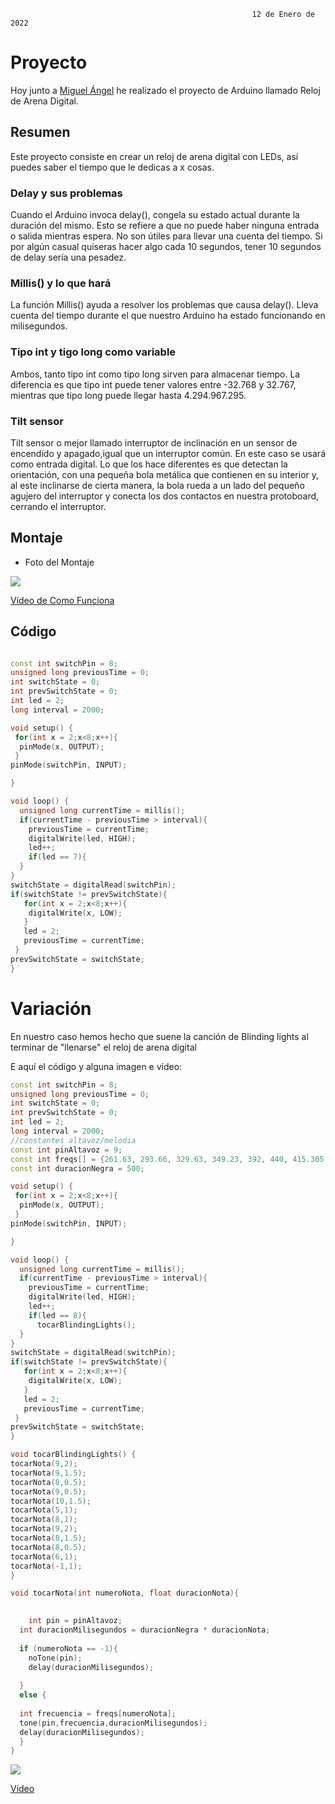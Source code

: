                                                           12 de Enero de 2022 
                                                          
# Proyecto 

Hoy junto a [Miguel Ángel](https://github.com/miguelamgel1107) he realizado el proyecto de Arduino llamado Reloj de Arena Digital.

## Resumen

Este proyecto consiste en crear un reloj de arena digital con LEDs, así puedes saber el tiempo que le dedicas a x cosas.

### Delay y sus problemas

Cuando el Arduino invoca delay(), congela su estado actual durante la duración del mismo. Esto se refiere a que no puede haber ninguna entrada o salida mientras espera. No son útiles para llevar una cuenta del tiempo. Si por algún casual quiseras hacer algo cada 10 segundos, tener 10 segundos de delay sería una pesadez.

### Millis() y lo que hará

La función Millis() ayuda a resolver los problemas que causa delay(). Lleva cuenta del tiempo durante el que nuestro Arduino ha estado funcionando en milisegundos.


### Tipo int y tigo long como variable

Ambos, tanto tipo int como tipo long sirven para almacenar tiempo. La diferencia es que tipo int puede tener valores entre -32.768 y 32.767, mientras que tipo long puede llegar hasta 4.294.967.295.


### Tilt sensor

Tilt sensor o mejor llamado interruptor de inclinación en un sensor de encendido y apagado,igual que un interruptor común. En este caso se usará como entrada digital. Lo que los hace diferentes es que detectan la orientación, con una pequeña bola metálica que contienen en su interior y, al este inclinarse de cierta manera, la bola rueda a un lado del pequeño agujero del interruptor y conecta los dos contactos en nuestra protoboard, cerrando el interruptor.






## Montaje

- Foto del Montaje

![](https://github.com/Tabrih/Arduino/blob/main/Archivos/IMG_20220112_095505.jpg)

[Vídeo de Como Funciona](https://raw.githubusercontent.com/Tabrih/Arduino/main/Archivos/VID_20220112_095543.mp4)

## Código

```C++

const int switchPin = 8;
unsigned long previousTime = 0;
int switchState = 0;
int prevSwitchState = 0;
int led = 2;
long interval = 2000;

void setup() {
 for(int x = 2;x<8;x++){
  pinMode(x, OUTPUT);
 }
pinMode(switchPin, INPUT);

}

void loop() {
  unsigned long currentTime = millis();
  if(currentTime - previousTime > interval){
    previousTime = currentTime;
    digitalWrite(led, HIGH);
    led++;
    if(led == 7){
  }
}
switchState = digitalRead(switchPin);
if(switchState != prevSwitchState){
   for(int x = 2;x<8;x++){
    digitalWrite(x, LOW);
   }
   led = 2;
   previousTime = currentTime;
 }
prevSwitchState = switchState;
}

```

# Variación

En nuestro caso hemos hecho que suene la canción de Blinding lights al terminar de "llenarse" el reloj de arena digital

E aquí el código y alguna imagen e vídeo:

``` C++
const int switchPin = 8;
unsigned long previousTime = 0;
int switchState = 0;
int prevSwitchState = 0;
int led = 2;
long interval = 2000;
//constantes altavoz/melodia
const int pinAltavoz = 9;
const int freqs[] = {261.63, 293.66, 329.63, 349.23, 392, 440, 415.305, 466.16, 523.25, 587.33, 587.33, 659.25,698.46, 783.99, 880, 932.33, 1046.50, 415.305};
const int duracionNegra = 500;

void setup() {
 for(int x = 2;x<8;x++){
  pinMode(x, OUTPUT);
 }
pinMode(switchPin, INPUT);

}

void loop() {
  unsigned long currentTime = millis();
  if(currentTime - previousTime > interval){
    previousTime = currentTime;
    digitalWrite(led, HIGH);
    led++;
    if(led == 8){
      tocarBlindingLights();
  }
}
switchState = digitalRead(switchPin);
if(switchState != prevSwitchState){
   for(int x = 2;x<8;x++){
    digitalWrite(x, LOW);
   }
   led = 2;
   previousTime = currentTime;
 }
prevSwitchState = switchState;
}

void tocarBlindingLights() {
tocarNota(9,2);
tocarNota(9,1.5);
tocarNota(8,0.5);
tocarNota(9,0.5);
tocarNota(10,1.5);
tocarNota(5,1);
tocarNota(8,1);
tocarNota(9,2);
tocarNota(8,1.5);
tocarNota(8,0.5);
tocarNota(6,1);
tocarNota(-1,1);
}

void tocarNota(int numeroNota, float duracionNota){

 
    int pin = pinAltavoz;
  int duracionMilisegundos = duracionNegra * duracionNota;
  
  if (numeroNota == -1){
    noTone(pin);
    delay(duracionMilisegundos);
    
  }
  else { 
   
  int frecuencia = freqs[numeroNota];
  tone(pin,frecuencia,duracionMilisegundos);
  delay(duracionMilisegundos);
  }
}

```

![](https://github.com/Tabrih/Arduino/blob/main/Archivos/IMG_20220209_125615.jpg)

[Vídeo](https://raw.githubusercontent.com/Tabrih/Arduino/main/Archivos/VID_20220209_125605.mp4)
